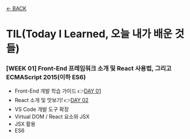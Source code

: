 [← BACK](../README.md)

# TIL(Today I Learned, 오늘 내가 배운 것들)

### [WEEK 01] Front-End 프레임워크 소개 및 React 사용법, 그리고 ECMAScript 2015(이하 ES6) 
+ Front-End 개발 학습 가이드 👉[DAY 01](./D01.md)
+ React 소개 및 맛보기! 👉[DAY 02](./D02.md)
+ VS Code 개발 도구 확장
+ Virtual DOM / React 요소와 JSX
+ JSX 활용
+ ES6

